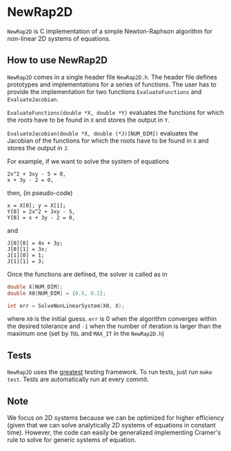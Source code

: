 # NewRap2D

`NewRap2D` is C implementation of a simple Newton-Raphson algorithm for
non-linear 2D systems of equations.

## How to use NewRap2D

`NewRap2D` comes in a single header file `NewRap2D.h`. The header file defines
prototypes and implementations for a series of functions. The user has to
provide the implementation for two functions `EvaluateFunctions` and
`EvaluateJacobian`.

`EvaluateFunctions(double *X, double *Y)` evaluates the functions for which the
roots have to be found in `X` and stores the output in `Y`.

`EvaluateJacobian(double *X, double (*J)[NUM_DIM])` evaluates the Jacobian of
the functions for which the roots have to be found in `X` and stores the output
in `J`.

For example, if we want to solve the system of equations
```
2x^2 + 3xy - 5 = 0,
x + 3y - 2 = 0,
```
then, (in pseudo-code)
```
x = X[0]; y = X[1];
Y[0] = 2x^2 + 3xy - 5,
Y[0] = x + 3y - 2 = 0,
```
and
```
J[0][0] = 4x + 3y;
J[0][1] = 3x;
J[1][0] = 1;
J[1][1] = 3;
```

Once the functions are defined, the solver is called as in

``` c
double X[NUM_DIM];
double X0[NUM_DIM] = {0.5, 0.2};

int err = SolveNonLinearSystem(X0, X);
```
where `X0` is the initial guess. `err` is 0 when the algorithm converges within
the desired tolerance and `-1` when the number of iteration is larger than the
maximum one (set by `TOL` and `MAX_IT` in the `NewRap2D.h`)

## Tests

`NewRap2D` uses the [greatest](https://github.com/silentbicycle/greatest)
testing framework. To run tests, just run `make test`. Tests are automatically
run at every commit.

## Note

We focus on 2D systems because we can be optimized for higher efficiency (given
that we can solve analytically 2D systems of equations in constant time).
However, the code can easily be generalized implementing Cramer's rule to solve
for generic systems of equation.
